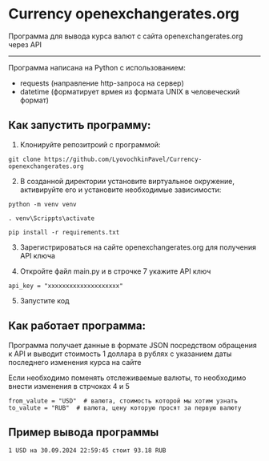 # Currency openexchangerates.org
Программа для вывода курса валют с сайта openexchangerates.org через API
_________________________________________
Программа написана на Python с использованием:
- requests (направление http-запроса на сервер)
- datetime (форматирует врмея из формата UNIX в человеческий формат)

## Как запустить программу:
1) Клонируйте репозитроий с программой:
```
git clone https://github.com/LyovochkinPavel/Currency-openexchangerates.org
```
2) В созданной директории установите виртуальное окружение, активируйте его и установите необходимые зависимости:
```
python -m venv venv

. venv\Scrippts\activate

pip install -r requirements.txt
```
3) Зарегистрироваться на сайте openexchangerates.org для получения API ключа

4) Откройте файл main.py и в строчке 7 укажите API ключ
```
api_key = "xxxxxxxxxxxxxxxxxxxx"
```
5) Запустите код

## Как работает программа:
Программа получает данные в формате JSON посредством обращения к API и выводит стоимость 1 доллара в рублях с указанием даты последнего изменения курса на сайте

Если необходимо поменять отслеживаемые валюты, то необходимо внести изменения в стрчоках 4 и 5

```
from_valute = "USD"  # валюта, стоимость которой мы хотим узнать
to_valute = "RUB"  # валюта, цену которую просят за первую валюту
```
## Пример вывода программы
```
1 USD на 30.09.2024 22:59:45 стоит 93.18 RUB
```

